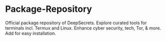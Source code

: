 # Package-Repository
Official package repository of DeepSecrets. Explore curated tools for terminals incl. Termux and Linux. Enhance cyber security, tech, Tor, &amp; more. Add for easy installation.

